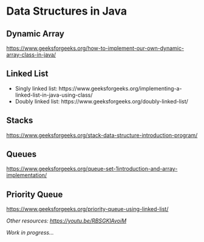 # Data Structures in Java

## Dynamic Array 
https://www.geeksforgeeks.org/how-to-implement-our-own-dynamic-array-class-in-java/


## Linked List
<ul>
<li>Singly linked list: https://www.geeksforgeeks.org/implementing-a-linked-list-in-java-using-class/
<li>Doubly linked list: https://www.geeksforgeeks.org/doubly-linked-list/
</ul>

## Stacks
https://www.geeksforgeeks.org/stack-data-structure-introduction-program/

## Queues 
https://www.geeksforgeeks.org/queue-set-1introduction-and-array-implementation/ 

## Priority Queue
https://www.geeksforgeeks.org/priority-queue-using-linked-list/

<em>Other resources: https://youtu.be/RBSGKlAvoiM </em>

<em>Work in progress...</em>
